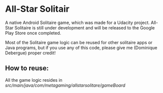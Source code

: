 <h1>All-Star Solitair</h1>

A native Android Solitaire game, which was made for a Udacity project. All-Star Solitaire is still under development and will be released to the Google Play Store once completed.
    
Most of the Solitaire game logic can be reused for other solitaire apps or Java programs, but if you use any of this code, please give me (Dominique Debergue) proper credit!

<h2>How to reuse:</h2>

All the game logic resides in *src/main/java/com/metagaming/allstarsolitare/gameBoard*
